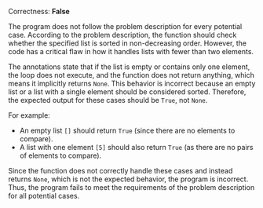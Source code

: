 Correctness: **False**

The program does not follow the problem description for every potential case. According to the problem description, the function should check whether the specified list is sorted in non-decreasing order. However, the code has a critical flaw in how it handles lists with fewer than two elements.

The annotations state that if the list is empty or contains only one element, the loop does not execute, and the function does not return anything, which means it implicitly returns `None`. This behavior is incorrect because an empty list or a list with a single element should be considered sorted. Therefore, the expected output for these cases should be `True`, not `None`.

For example:
- An empty list `[]` should return `True` (since there are no elements to compare).
- A list with one element `[5]` should also return `True` (as there are no pairs of elements to compare).

Since the function does not correctly handle these cases and instead returns `None`, which is not the expected behavior, the program is incorrect. Thus, the program fails to meet the requirements of the problem description for all potential cases.